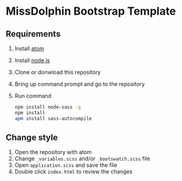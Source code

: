 # MissDolphin Bootstrap Template

## Requirements

1. Install [atom](https://atom.io/)
2. Install [node.js](http://nodejs.org/)
3. Clone or donwload this repository
4. Bring up command prompt and go to the repository
5. Run command

   ```sh
   npm install node-sass -g
   npm install
   apm install sass-autocompile
   ```
   
## Change style
1. Open the repository with atom
2. Change `_variables.scss` and/or `_bootswatch.scss` file
3. Open `application.scss` and save the file
4. Double click `index.html` to review the changes
